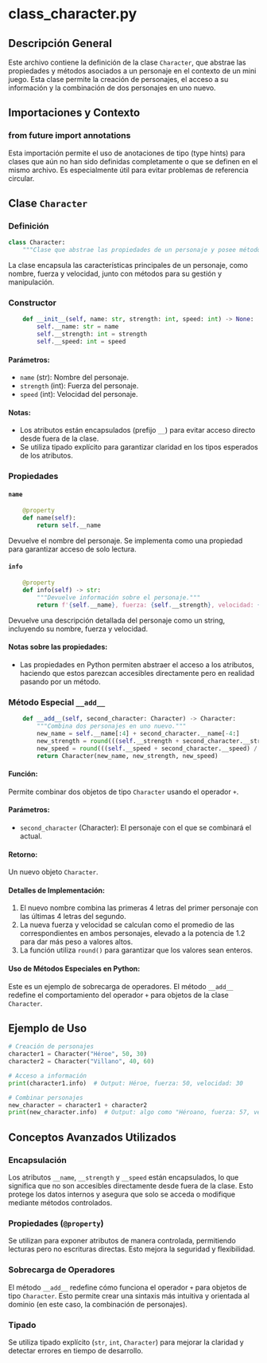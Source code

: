# class_character.py

## Descripción General

Este archivo contiene la definición de la clase `Character`, que abstrae las propiedades y métodos asociados a un personaje en el contexto de un mini juego. Esta clase permite la creación de personajes, el acceso a su información y la combinación de dos personajes en uno nuevo.

## Importaciones y Contexto

### from __future__ import annotations
Esta importación permite el uso de anotaciones de tipo (type hints) para clases que aún no han sido definidas completamente o que se definen en el mismo archivo. Es especialmente útil para evitar problemas de referencia circular.

## Clase `Character`

### Definición
```python
class Character:
    """Clase que abstrae las propiedades de un personaje y posee métodos para su autogestión."""
```
La clase encapsula las características principales de un personaje, como nombre, fuerza y velocidad, junto con métodos para su gestión y manipulación.

### Constructor
```python
    def __init__(self, name: str, strength: int, speed: int) -> None:
        self.__name: str = name
        self.__strength: int = strength
        self.__speed: int = speed
```
#### Parámetros:
- `name` (str): Nombre del personaje.
- `strength` (int): Fuerza del personaje.
- `speed` (int): Velocidad del personaje.

#### Notas:
- Los atributos están encapsulados (prefijo `__`) para evitar acceso directo desde fuera de la clase.
- Se utiliza tipado explícito para garantizar claridad en los tipos esperados de los atributos.

### Propiedades

#### `name`
```python
    @property
    def name(self):
        return self.__name
```
Devuelve el nombre del personaje. Se implementa como una propiedad para garantizar acceso de solo lectura.

#### `info`
```python
    @property
    def info(self) -> str:
        """Devuelve información sobre el personaje."""
        return f'{self.__name}, fuerza: {self.__strength}, velocidad: {self.__speed}'
```
Devuelve una descripción detallada del personaje como un string, incluyendo su nombre, fuerza y velocidad.

#### Notas sobre las propiedades:
- Las propiedades en Python permiten abstraer el acceso a los atributos, haciendo que estos parezcan accesibles directamente pero en realidad pasando por un método.

### Método Especial `__add__`
```python
    def __add__(self, second_character: Character) -> Character:
        """Combina dos personajes en uno nuevo."""
        new_name = self.__name[:4] + second_character.__name[-4:]
        new_strength = round(((self.__strength + second_character.__strength) / 2) ** 1.2)
        new_speed = round(((self.__speed + second_character.__speed) / 2) ** 1.2)
        return Character(new_name, new_strength, new_speed)
```
#### Función:
Permite combinar dos objetos de tipo `Character` usando el operador `+`.

#### Parámetros:
- `second_character` (Character): El personaje con el que se combinará el actual.

#### Retorno:
Un nuevo objeto `Character`.

#### Detalles de Implementación:
1. El nuevo nombre combina las primeras 4 letras del primer personaje con las últimas 4 letras del segundo.
2. La nueva fuerza y velocidad se calculan como el promedio de las correspondientes en ambos personajes, elevado a la potencia de 1.2 para dar más peso a valores altos.
3. La función utiliza `round()` para garantizar que los valores sean enteros.

#### Uso de Métodos Especiales en Python:
Este es un ejemplo de sobrecarga de operadores. El método `__add__` redefine el comportamiento del operador `+` para objetos de la clase `Character`.

## Ejemplo de Uso
```python
# Creación de personajes
character1 = Character("Héroe", 50, 30)
character2 = Character("Villano", 40, 60)

# Acceso a información
print(character1.info)  # Output: Héroe, fuerza: 50, velocidad: 30

# Combinar personajes
new_character = character1 + character2
print(new_character.info)  # Output: algo como "Héroano, fuerza: 57, velocidad: 49"
```

## Conceptos Avanzados Utilizados

### Encapsulación
Los atributos `__name`, `__strength` y `__speed` están encapsulados, lo que significa que no son accesibles directamente desde fuera de la clase. Esto protege los datos internos y asegura que solo se acceda o modifique mediante métodos controlados.

### Propiedades (`@property`)
Se utilizan para exponer atributos de manera controlada, permitiendo lecturas pero no escrituras directas. Esto mejora la seguridad y flexibilidad.

### Sobrecarga de Operadores
El método `__add__` redefine cómo funciona el operador `+` para objetos de tipo `Character`. Esto permite crear una sintaxis más intuitiva y orientada al dominio (en este caso, la combinación de personajes).

### Tipado
Se utiliza tipado explícito (`str`, `int`, `Character`) para mejorar la claridad y detectar errores en tiempo de desarrollo.
